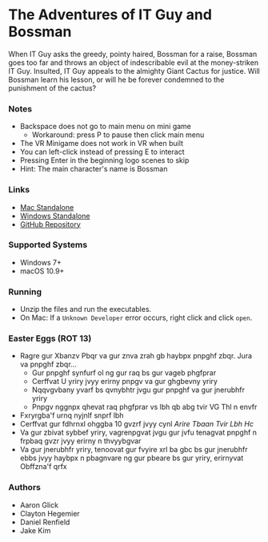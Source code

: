 
# The Adventures of IT Guy and Bossman
When IT Guy asks the greedy, pointy haired, Bossman for a raise, Bossman goes too far and throws an object of indescribable evil at the money-striken IT Guy. Insulted, IT Guy appeals to the almighty Giant Cactus for justice. Will Bossman learn his lesson, or will he be forever condemned to the punishment of the cactus?


### Notes
 - Backspace does not go to main menu on mini game
	 - Workaround: press P to pause then click main menu
 - The VR Minigame does not work in VR when built
 - You can left-click instead of pressing E to interact
 - Pressing Enter in the beginning logo scenes to skip
 - Hint: The main character's name is Bossman


### Links
 - [Mac Standalone](https://drive.google.com/open?id=1U8f2sKpx19lhn6Fb1kw4Y5CHWa2Vbpyl)
 - [Windows Standalone](https://drive.google.com/open?id=1S_whQ1QCqBARtdS5hAM7D94RV_xsXQGT)
 - [GitHub Repository](https://github.com/jakekimds/UnityFinalProject)


### Supported Systems
 - Windows 7+
 - macOS 10.9+


### Running
 - Unzip the files and run the executables.
 - On Mac: If a `Unknown Developer` error occurs, right click and click `open`. 


### Easter Eggs (ROT 13)
 - Ragre gur Xbanzv Pbqr va gur znva zrah gb haybpx pnpghf zbqr. Jura va pnpghf zbqr...
	 - Gur pnpghf synfurf ol ng gur raq bs gur vageb phgfprar
	 - Cerffvat U yriry jvyy erirny pnpgv va gur ghgbevny yriry
	 - Nqqvgvbany yvarf bs qvnybhtr jvgu gur pnpghf va gur jnerubhfr yriry
	 - Pnpgv nggnpx qhevat raq phgfprar vs lbh qb abg tvir VG Thl n envfr
 - Fxryrgba'f urnq nyjnlf snprf lbh
 - Cerffvat gur fdhrnxl ohggba 10 gvzrf jvyy cynl *Arire Tbaan Tvir Lbh Hc*
 - Va gur zbivat sybbef yriry, vagrenpgvat jvgu gur jvfu tenagvat pnpghf n frpbaq gvzr jvyy erirny n thvyybgvar
 - Va gur jnerubhfr yriry, tenoovat gur fvyire xrl ba gbc bs gur jnerubhfr ebbs jvyy haybpx n pbagnvare ng gur pbeare bs gur yriry, erirnyvat Obffzna'f qrfx


### Authors
 - Aaron Glick
 - Clayton Hegemier
 - Daniel Renfield
 - Jake Kim
